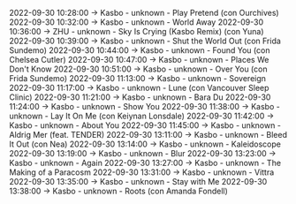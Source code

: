 2022-09-30 10:28:00 -> Kasbo - unknown - Play Pretend (con Ourchives)
2022-09-30 10:32:00 -> Kasbo - unknown - World Away
2022-09-30 10:36:00 -> ZHU - unknown - Sky Is Crying (Kasbo Remix) (con Yuna)
2022-09-30 10:39:00 -> Kasbo - unknown - Shut the World Out (con Frida Sundemo)
2022-09-30 10:44:00 -> Kasbo - unknown - Found You (con Chelsea Cutler)
2022-09-30 10:47:00 -> Kasbo - unknown - Places We Don't Know
2022-09-30 10:51:00 -> Kasbo - unknown - Over You (con Frida Sundemo)
2022-09-30 11:13:00 -> Kasbo - unknown - Sovereign
2022-09-30 11:17:00 -> Kasbo - unknown - Lune (con Vancouver Sleep Clinic)
2022-09-30 11:21:00 -> Kasbo - unknown - Bara Du
2022-09-30 11:24:00 -> Kasbo - unknown - Show You
2022-09-30 11:38:00 -> Kasbo - unknown - Lay It On Me (con Keiynan Lonsdale)
2022-09-30 11:42:00 -> Kasbo - unknown - About You
2022-09-30 11:45:00 -> Kasbo - unknown - Aldrig Mer (feat. TENDER)
2022-09-30 13:11:00 -> Kasbo - unknown - Bleed It Out (con Nea)
2022-09-30 13:14:00 -> Kasbo - unknown - Kaleidoscope
2022-09-30 13:19:00 -> Kasbo - unknown - Blur
2022-09-30 13:23:00 -> Kasbo - unknown - Again
2022-09-30 13:27:00 -> Kasbo - unknown - The Making of a Paracosm
2022-09-30 13:31:00 -> Kasbo - unknown - Vittra
2022-09-30 13:35:00 -> Kasbo - unknown - Stay with Me
2022-09-30 13:38:00 -> Kasbo - unknown - Roots (con Amanda Fondell)
